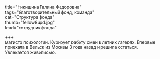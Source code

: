 title="Никишина Галина Федоровна"  
tags="благотворительный фонд, команда"  
cat="Структура фонда"  
thumb="fellow8upd.jpg"  
lead="сотрудник фонда"

+++  
магистр психологии. Курирует работу смен в летних лагерях. Впервые приехала в Вельск из Москвы 3 года назад и решила остаться. Увлекается живописью.

 
